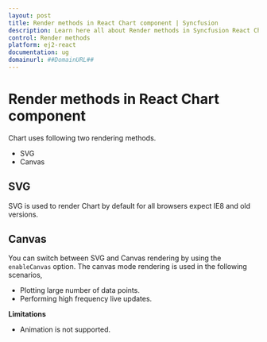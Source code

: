 ```yaml
---
layout: post
title: Render methods in React Chart component | Syncfusion
description: Learn here all about Render methods in Syncfusion React Chart component of Syncfusion Essential JS 2 and more.
control: Render methods 
platform: ej2-react
documentation: ug
domainurl: ##DomainURL##
---
```

<!-- markdownlint-disable MD036 -->

# Render methods in React Chart component

Chart uses following two rendering methods.

* SVG
* Canvas

## SVG

SVG is used to render Chart by default for all browsers expect IE8 and old versions.

## Canvas

You can switch between SVG and Canvas rendering by using the `enableCanvas` option. The canvas mode rendering is used in the following scenarios,

* Plotting large number of data points.
* Performing high frequency live updates.

**Limitations**

* Animation is not supported.